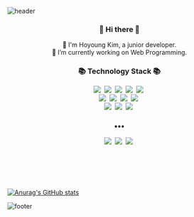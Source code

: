 ![header](https://capsule-render.vercel.app/api?type=waving&color=gradient&height=300&section=header&text=I'm%20Hozero&fontSize=90)


<h3 align="center"> 👋 Hi there 👋 </h3>
<p align="center">
🌱 I'm Hoyoung Kim, a junior developer. <br>
🔭 I’m currently working on Web Programming. <br>
</p>
<h3 align="center">📚 Technology Stack 📚</h3>
<p align="center">
    <img src="https://img.shields.io/badge/HTML5-E34F26?style=flat-square&logo=HTML5&logoColor=white"/>&nbsp;
    <img src="https://img.shields.io/badge/CSS3-1572B6?style=flat-square&logo=CSS3&logoColor=white"/>&nbsp;
    <img src="https://img.shields.io/badge/JavaScript-F7DF1E?style=flat-square&logo=JavaScript&logoColor=white"/>&nbsp;
    <img src="https://img.shields.io/badge/React-61DAFB?style=flat-square&logo=React&logoColor=white"/>&nbsp;
    <img src="https://img.shields.io/badge/Vue.js-4FC08D?style=flat-square&logo=Vue.js&logoColor=white"/>&nbsp;
    <br>
    <img src="https://img.shields.io/badge/Java-007396?style=flat-square&logo=Java&logoColor=white"/>&nbsp;
    <img src="https://img.shields.io/badge/Python-3776AB?style=flat-square&logo=Python&logoColor=white"/>&nbsp;
    <img src="https://img.shields.io/badge/C-A8B9CC?style=flat-square&logo=C&logoColor=white"/>&nbsp;
    <img src="https://img.shields.io/badge/Spring%20Boot-6DB33F?style=flat-square&logo=Spring%20Boot&logoColor=white"/>&nbsp;
    <br>
    <img src="https://img.shields.io/badge/Oracle-F80000?style=flat-square&logo=Oracle&logoColor=white"/>&nbsp;
    <img src="https://img.shields.io/badge/MySQL-4479A1?style=flat-square&logo=MySQL&logoColor=white"/>&nbsp;
    <img src="https://img.shields.io/badge/Git-F05032?style=flat-square&logo=Git&logoColor=white"/>&nbsp;
</p>

<h3 align="center">•••</h3>

<p align="center">
    <a href="https://github.com/hozero95"><img src="https://img.shields.io/badge/GitHub-181717?style=flat-square&logo=GitHub&logoColor=white"/></a>&nbsp;
    <a href="https://hozeroa.tistory.com/"><img src="https://img.shields.io/badge/Tistory-FF6F00?style=flat-square&logo=Telegraph&logoColor=white"/></a>&nbsp;
    <a href="the.hozero@gmail.com"><img src="https://img.shields.io/badge/Gmail-EA4335?style=flat-square&logo=Gmail&logoColor=white"/></a>&nbsp;
</p>

<br><br><br><br>

[![Anurag's GitHub stats](https://github-readme-stats.vercel.app/api?username=hozero95&show_icons=true)](https://github.com/hozero95/github-readme-stats)
 
![footer](https://capsule-render.vercel.app/api?type=waving&color=gradient&section=footer)
